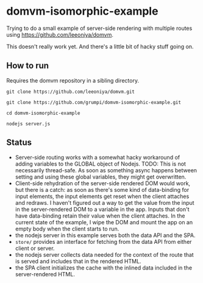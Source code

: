 # domvm-isomorphic-example
Trying to do a small example of server-side rendering with multiple routes using https://github.com/leeoniya/domvm.

This doesn't really work yet. And there's a little bit of hacky stuff going on.

## How to run

Requires the domvm repository in a sibling directory.

`git clone https://github.com/leeoniya/domvm.git`

`git clone https://github.com/grumpi/domvm-isomorphic-example.git`

`cd domvm-isomorphic-example`

`nodejs server.js`

## Status

* Server-side routing works with a somewhat hacky workaround of adding variables to the GLOBAL object of Nodejs. TODO: This is not necessarily thread-safe. As soon as something async happens between setting and using these global variables, they might get overwritten.
* Client-side rehydration of the server-side rendered DOM would work, but there is a catch: as soon as there's some kind of data-binding for input elements, the input elements get reset when the client attaches and redraws. I haven't figured out a way to get the value from the input in the server-rendered DOM to a variable in the app. Inputs that don't have data-binding retain their value when the client attaches. In the current state of the example, I wipe the DOM and mount the app on an empty body when the client starts to run.
* the nodejs server in this example serves both the data API and the SPA.
* `store/` provides an interface for fetching from the data API from either client or server.
* the nodejs server collects data needed for the context of the route that is served and includes that in the rendered HTML.
* the SPA client initializes the cache with the inlined data included in the server-rendered HTML.
